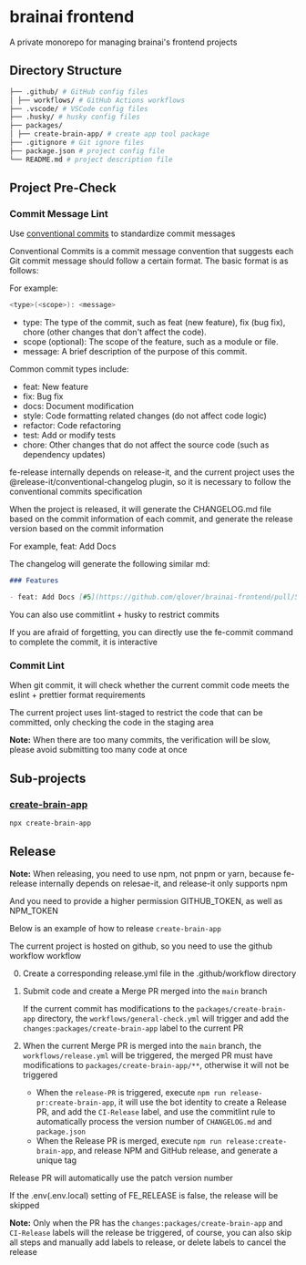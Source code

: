 # brainai frontend

A private monorepo for managing brainai's frontend projects

## Directory Structure

```bash
├── .github/ # GitHub config files
│ ├── workflows/ # GitHub Actions workflows
├── .vscode/ # VSCode config files
├── .husky/ # husky config files
├── packages/
│ ├── create-brain-app/ # create app tool package
├── .gitignore # Git ignore files
├── package.json # project config file
└── README.md # project description file
```

## Project Pre-Check

### Commit Message Lint

Use [conventional commits](https://www.conventionalcommits.org/en/v1.0.0/) to standardize commit messages

Conventional Commits is a commit message convention that suggests each Git commit message should follow a certain format. The basic format is as follows:

For example:

```bash
<type>(<scope>): <message>
```

- type: The type of the commit, such as feat (new feature), fix (bug fix), chore (other changes that don't affect the code).
- scope (optional): The scope of the feature, such as a module or file.
- message: A brief description of the purpose of this commit.

Common commit types include:

- feat: New feature
- fix: Bug fix
- docs: Document modification
- style: Code formatting related changes (do not affect code logic)
- refactor: Code refactoring
- test: Add or modify tests
- chore: Other changes that do not affect the source code (such as dependency updates)

fe-release internally depends on release-it, and the current project uses the @release-it/conventional-changelog plugin, so it is necessary to follow the conventional commits specification

When the project is released, it will generate the CHANGELOG.md file based on the commit information of each commit, and generate the release version based on the commit information

For example, feat: Add Docs

The changelog will generate the following similar md:

```md
### Features

- feat: Add Docs [#5](https://github.com/qlover/brainai-frontend/pull/5) [25dcc5](https://github.com/qlover/brainai-frontend/pull/5/commits/25dcc5d180604f5d46bd3f114cfe0eb01dd13b90)
```

You can also use commitlint + husky to restrict commits

If you are afraid of forgetting, you can directly use the fe-commit command to complete the commit, it is interactive

### Commit Lint

When git commit, it will check whether the current commit code meets the eslint + prettier format requirements

The current project uses lint-staged to restrict the code that can be committed, only checking the code in the staging area

**Note:** When there are too many commits, the verification will be slow, please avoid submitting too many code at once

## Sub-projects

### [create-brain-app](./packages/create-brain-app/README.md)

```bash
npx create-brain-app
```

## Release

**Note:** When releasing, you need to use npm, not pnpm or yarn, because fe-release internally depends on relesae-it, and release-it only supports npm

And you need to provide a higher permission GITHUB_TOKEN, as well as NPM_TOKEN

Below is an example of how to release `create-brain-app`

The current project is hosted on github, so you need to use the github workflow workflow

0. Create a corresponding release.yml file in the .github/workflow directory

1. Submit code and create a Merge PR merged into the `main` branch

   If the current commit has modifications to the `packages/create-brain-app` directory, the `workflows/general-check.yml` will trigger and add the `changes:packages/create-brain-app` label to the current PR

2. When the current Merge PR is merged into the `main` branch, the `workflows/release.yml` will be triggered, the merged PR must have modifications to `packages/create-brain-app/**`, otherwise it will not be triggered

   - When the `release-PR` is triggered, execute `npm run release-pr:create-brain-app`, it will use the bot identity to create a Release PR, and add the `CI-Release` label, and use the commitlint rule to automatically process the version number of `CHANGELOG.md` and `package.json`
   - When the Release PR is merged, execute `npm run release:create-brain-app`, and release NPM and GitHub release, and generate a unique tag

Release PR will automatically use the patch version number

If the .env(.env.local) setting of FE_RELEASE is false, the release will be skipped

**Note:** Only when the PR has the `changes:packages/create-brain-app` and `CI-Release` labels will the release be triggered, of course, you can also skip all steps and manually add labels to release, or delete labels to cancel the release
